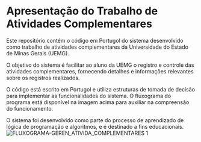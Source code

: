 # Apresentação do Trabalho de Atividades Complementares

Este repositório contém o código em Portugol do sistema desenvolvido como trabalho de atividades complementares da Universidade do Estado de Minas Gerais (UEMG).

O objetivo do sistema é facilitar ao aluno da UEMG o registro e controle das atividades complementares, fornecendo detalhes e informações relevantes sobre os registros realizados.

O código está escrito em Portugol e utiliza estruturas de tomada de decisão para implementar as funcionalidades do sistema. O fluxograma do programa está disponível na imagem acima para auxiliar na compreensão do funcionamento.

O sistema foi desenvolvido como parte do processo de aprendizado de lógica de programação e algoritmos, e é destinado a fins educacionais.
![FLUXOGRAMA-GEREN_ATIVIDA_COMPLEMENTARES 1](https://github.com/phsfxx/algoritmo.Portugol/assets/120613956/2cbfc1f2-bc54-4646-bf8d-2272f2a800a1)
